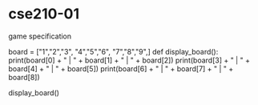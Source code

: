 # cse210-01
game specification

board = ["1","2","3",
        "4","5","6",
        "7","8","9",]
def display_board():
 print(board[0] + " | " + board[1] + " | " + board[2])
 print(board[3] + " | " + board[4] + " | " + board[5])
 print(board[6] + " | " + board[7] + " | " + board[8])
 
 display_board()

